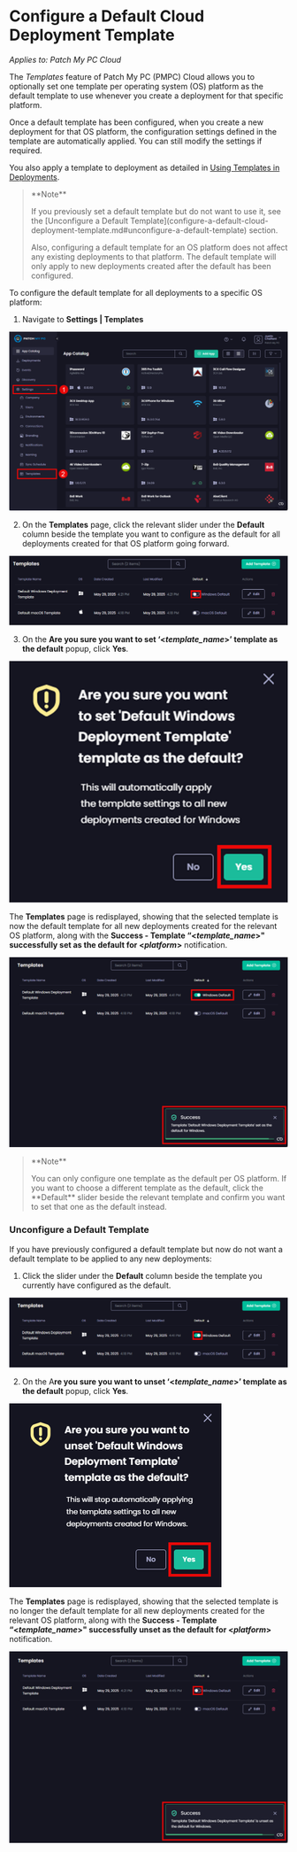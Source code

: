 # Configure a Default Cloud Deployment Template

_Applies to: Patch My PC Cloud_

The _Templates_ feature of Patch My PC (PMPC) Cloud allows you to optionally set one template per operating system (OS) platform as the default template to use whenever you create a deployment for that specific platform.

Once a default template has been configured, when you create a new deployment for that OS platform, the configuration settings defined in the template are automatically applied. You can still modify the settings if required.

You also apply a template to deployment as detailed in [Using Templates in Deployments](../../cloud-deployments/use-a-template-in-cloud-deployments.md).

<blockquote class="wp-block-quote">
<p>**Note**</p>
<p>If you previously set a default template but do not want to use it, see the [Unconfigure a Default Template](configure-a-default-cloud-deployment-template.md#unconfigure-a-default-template) section.</p>
<p>Also, configuring a default template for an OS platform does not affect any existing deployments to that platform. The default template will only apply to new deployments created after the default has been configured.</p>
</blockquote>

To configure the default template for all deployments to a specific OS platform:

1. Navigate to **Settings | Templates**

![Navigating to “Settings | Templates”](/_images/image-(261).png "Navigating to “Settings | Templates”")

2. On the **Templates** page, click the relevant slider under the **Default** column beside the template you want to configure as the default for all deployments created for that OS platform going forward.

![Clicking the “default” slider beside the relevant template](/_images/image-(47).png "Clicking the “default” slider beside the relevant template")

3. On the **Are you sure you want to set ‘<**_**template\_name**_**>’ template as the default** popup, click **Yes**.

![](/_images/image-(263).png "")

The **Templates** page is redisplayed, showing that the selected template is now the default template for all new deployments created for the relevant OS platform, along with the **Success - Template “<**_**template\_name**_**>" successfully set as the default for <**_**platform**_**>** notification.

![](/_images/image-(49).png "")

<blockquote class="wp-block-quote">
<p>**Note**</p>
<p>You can only configure one template as the default per OS platform. If you want to choose a different template as the default, click the **Default** slider beside the relevant template and confirm you want to set that one as the default instead.</p>
</blockquote>

### Unconfigure a Default Template

If you have previously configured a default template but now do not want a default template to be applied to any new deployments:

1. Click the slider under the **Default** column beside the template you currently have configured as the default.

![Clicking the slider under the “Default” column beside the template currently configured as the default.](/_images/image-(51).png "Clicking the slider under the “Default” column beside the template currently configured as the default.")

2. On the A**re you sure you want to unset ‘<**_**template\_name**_**>’ template as the default** popup, click **Yes**.

![](/_images/image-(266).png "")

The **Templates** page is redisplayed, showing that the selected template is no longer the default template for all new deployments created for the relevant OS platform, along with the **Success - Template “<**_**template\_name**_**>" successfully unset as the default for <**_**platform**_**>** notification.

![](/_images/image-(52).png "")